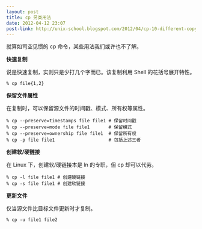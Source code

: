 ```yaml
---
layout: post
title: cp 另类用法
date: 2012-04-12 23:07
post-link: http://unix-school.blogspot.com/2012/04/cp-10-different-copy-command-examples.html
---
```


就算如司空见惯的 cp 命令，某些用法我们或许也不了解。

**快速复制**

说是快速复制，实则只是少打几个字而已。该复制利用 Shell 的花括号展开特性。

    % cp file{1,2}

**保留文件属性**

在复制时，可以保留源文件的时间戳、模式、所有权等属性。

    % cp --preserve=timestamps file file1 # 保留时间戳
    % cp --preserve=mode file file1       # 保留模式
    % cp --preserve=ownership file file1  # 保留所有权
    % cp -p file file1                    # 包括上述三者

**创建软/硬链接**

在 Linux 下，创建软/硬链接本是 ln 的专职，但 cp 却可以代劳。

    % cp -l file file1 # 创建硬链接
    % cp -s file file1 # 创建软链接

**更新文件**

仅当源文件比目标文件更新时才复制。

    % cp -u file1 file2
